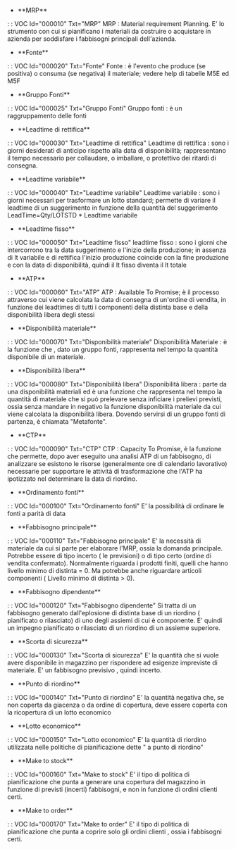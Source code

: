 - \*\*MRP\*\*

 :  : VOC Id="000010" Txt="MRP"
MRP  :  Material requirement Planning. E' lo strumento con cui si pianificano i materiali da costruire o acquistare in azienda per soddisfare i fabbisogni principali dell'azienda.
- \*\*Fonte\*\*

 :  : VOC  Id="000020" Txt="Fonte"
Fonte :  è l'evento che produce (se positiva) o consuma (se negativa) il materiale; vedere help di tabelle M5E ed M5F
- \*\*Gruppo Fonti\*\*

 :  : VOC  Id="000025" Txt="Gruppo Fonti"
Gruppo fonti :  è un raggruppamento delle fonti
- \*\*Leadtime di rettifica\*\*

 :  : VOC Id="000030" Txt="Leadtime di rettifica"
Leadtime di rettifica :  sono i giorni desiderati di anticipo rispetto alla data di disponibilità; rappresentano il tempo necessario per collaudare, o imballare, o protettivo dei ritardi di consegna.
- \*\*Leadtime variabile\*\*

 :  : VOC  Id="000040" Txt="Leadtime variabile"
Leadtime variabile :  sono i giorni necessari per trasformare un lotto standard; permette di variare il leadtime di un suggerimento in funzione della quantità del suggerimento LeadTime=Qty/LOTSTD \* Leadtime variabile
- \*\*Leadtime fisso\*\*

 :  : VOC  Id="000050" Txt="Leadtime fisso"
leadtime fisso :  sono i giorni che intercorrono tra la data suggerimento e l'inizio della produzione; in assenza di lt variabile e di rettifica l'inizio produzione coincide con la fine produzione e con la data di disponibilità, quindi il lt fisso diventa il lt totale
- \*\*ATP\*\*

 :  : VOC Id="000060" Txt="ATP"
ATP  :  Available To Promise; è il processo attraverso cui viene calcolata la data di consegna di un'ordine di vendita, in funzione dei leadtimes di tutti i componenti della distinta base e della disponibilità libera degli stessi
- \*\*Disponibilità materiale\*\*

 :  : VOC Id="000070" Txt="Disponibilità materiale"
Disponibilità Materiale :  è la funzione che , dato un gruppo fonti, rappresenta nel tempo la quantità disponibile di un materiale.
- \*\*Disponibilità libera\*\*

 :  : VOC Id="000080" Txt="Disponibilità libera"
Disponibilità libera  :  parte da una disponibilità materiali ed è  una funzione che rappresenta nel tempo la quantità di materiale che si può prelevare senza inficiare i prelievi previsti, ossia senza mandare in negativo la funzione disponibilità materiale da cui viene calcolata la disponibilità libera. Dovendo servirsi di un gruppo fonti di partenza, è chiamata "Metafonte".


- \*\*CTP\*\*

 :  : VOC Id="000090" Txt="CTP"
CTP :  Capacity To Promise, è la funzione che permette, dopo aver eseguito una analisi ATP di un fabbisogno, di analizzare se esistono le risorse (generalmente ore di calendario lavorativo) necessarie per supportare le attività di trasformazione che l'ATP ha ipotizzato nel determinare la data di riordino.
- \*\*Ordinamento fonti\*\*

 :  : VOC Id="000100" Txt="Ordinamento fonti"
E' la possibilità di ordinare le fonti a parità di data
- \*\*Fabbisogno principale\*\*

 :  : VOC Id="000110" Txt="Fabbisogno principale"
E' la necessità di materiale da cui si parte per elaborare l'MRP, ossia la domanda principale.
Potrebbe essere di tipo incerto ( le previsioni) o di tipo certo (ordine di vendita confermato).
Normalmente riguarda i prodotti finiti, quelli che hanno livello minimo di distinta = 0.
Ma potrebbe anche riguardare articoli componenti ( Livello minimo di distinta > 0).
- \*\*Fabbisogno dipendente\*\*

 :  : VOC Id="000120" Txt="Fabbisogno dipendente"
Si tratta di un fabbisogno generato dall'eplosione di distinta base di un riordino ( pianificato o rilasciato) di uno degli assiemi di cui è componente. E' quindi un impegno pianificato o rilasciato di un riordino di un assieme superiore.
- \*\*Scorta di sicurezza\*\*

 :  : VOC Id="000130" Txt="Scorta di sicurezza"
E' la quantità che si vuole avere disponibile in magazzino per rispondere ad esigenze impreviste di materiale. E' un fabbisogno previsivo , quindi incerto.
- \*\*Punto di riordino\*\*

 :  : VOC Id="000140" Txt="Punto di riordino"
E' la quantità negativa che, se non coperta da giacenza o da ordine di copertura, deve essere coperta con la ricopertura di un lotto economico
- \*\*Lotto economico\*\*

 :  : VOC Id="000150" Txt="Lotto economico"
E' la quantità di riordino utilizzata nelle politiche di pianificazione dette " a punto di riordino"
- \*\*Make to stock\*\*

 :  : VOC Id="000160" Txt="Make to stock"
E' il tipo di politica di pianificazione che punta a generare una copertura del magazzino in funzione di previsti (incerti) fabbisogni, e non in funzione di ordini clienti certi.
- \*\*Make to order\*\*

 :  : VOC Id="000170" Txt="Make to order"
E' il tipo di politica di pianificazione che punta a coprire solo gli ordini clienti , ossia i fabbisogni certi.
